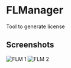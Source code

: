 # FLManager
 Tool to generate license

## Screenshots
![FLM 1](https://github.com/seizue/FLManager/assets/25120376/3682eaa9-e4f9-442b-b705-01d7fb4e7821)
![FLM 2](https://github.com/seizue/FLManager/assets/25120376/d9f3adca-abf4-4683-94a5-adb28618f4a2)


